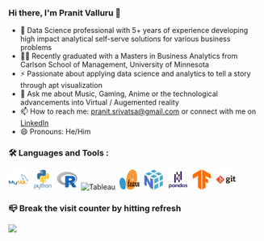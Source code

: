 ### Hi there, I'm Pranit Valluru 👋

- 🔭 Data Science professional with 5+ years of experience developing high impact analytical self-serve solutions for various business problems
- 🧑‍🎓 Recently graduated with a Masters in Business Analytics from Carlson School of Management, University of Minnesota
- ⚡ Passionate about applying data science and analytics to tell a story through apt visualization
- 💬 Ask me about Music, Gaming, Anime or the technological advancements into Virtual / Augemented reality
- 📫 How to reach me: pranit.srivatsa@gmail.com or connect with me on <a href = "https://www.linkedin.com/in/pranit-valluru/">LinkedIn</a>
- 😄 Pronouns: He/Him


### 🛠️ Languages and Tools :
<div>
  <img src="https://github.com/devicons/devicon/blob/master/icons/mysql/mysql-original-wordmark.svg" title="MySQL"  alt="MySQL" width="40" height="40"/>&nbsp;
  <img src="https://github.com/devicons/devicon/blob/master/icons/python/python-original-wordmark.svg" title="Python" alt="Python" width="40" height="40"/>&nbsp;
  <img src="https://github.com/devicons/devicon/blob/master/icons/r/r-original.svg" title="R" alt="R" width="40" height="40"/>&nbsp;
  <img src="https://cdn.worldvectorlogo.com/logos/tableau-software.svg" title="Tableau"  alt="Tableau" width="40" height="40"/>&nbsp;
  <img src="https://github.com/scikit-learn/scikit-learn/blob/main/doc/logos/scikit-learn-logo-without-subtitle.svg" title="Scikit-learn" alt="Scikit-learn" width="40" height="40"/>&nbsp; 
  <img src="https://github.com/devicons/devicon/blob/master/icons/numpy/numpy-original.svg" title="Numpy" alt="Numpy" width="40" height="40"/>&nbsp;
  <img src="https://github.com/devicons/devicon/blob/master/icons/pandas/pandas-original-wordmark.svg" title="Pandas" alt="Pandas" width="40" height="40"/>&nbsp;
  <img src="https://github.com/devicons/devicon/blob/master/icons/tensorflow/tensorflow-original.svg" title="Tensorflow" alt="Tensorflow" width="40" height="40"/>&nbsp;
  <img src="https://github.com/devicons/devicon/blob/master/icons/git/git-original-wordmark.svg" title="Git" **alt="Git" width="40" height="40"/>

</div>


### 📪 Break the visit counter by hitting refresh
<a target="_blank" rel="noopener noreferrer" href="https://github.com/PranitValluru">
    <img src="https://profile-counter.glitch.me/additanwar/count.svg" />
</div>

<!--
**PranitValluru/PranitValluru** is a ✨ _special_ ✨ repository because its `README.md` (this file) appears on your GitHub profile.

-->
